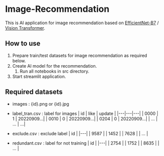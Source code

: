 # Image-Recommendation

This is AI application for image recommendation based on [EfficientNet-B7](https://arxiv.org/abs/1905.11946) / [Vision Transformer](https://arxiv.org/abs/2010.11929).

## How to use
1. Prepare train/test datasets for image recommendation as required below.
2. Create AI model for the recommendation.
    1. Run all notebooks in src directory.
3. Start streamlit application.

## Required datasets
- images : {id}.png or {id}.jpg

- label_tran.csv : label for images
    | id | like | update |
    |---|---|---|
    | 0000 | 1 | 20220909...|
    | 0010 | 0 | 20220909...|
    | 0204 | 0 | 20220909...|
    | ... | ... | ...|

- exclude.csv : exclude label
    | id |
    |---|
    | 9587 |
    | 1452 |
    | 7628 |
    | ... |

- redundant.csv : label for not training
    | id |
    |---|
    | 2754 |
    | 1752 |
    | 8635 |
    | ... |
